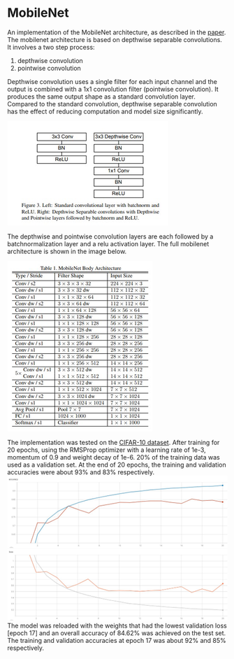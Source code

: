 # MobileNet

An implementation of the MobileNet architecture, as described in the [paper](https://arxiv.org/pdf/1704.04861v1.pdf). <br>
The mobilenet architecture is based on depthwise separable convolutions. It involves a two step process:
  1. depthwise convolution
  2. pointwise convolution
  
Depthwise convolution uses a single filter for each input channel and the output is combined with a 1x1 convolution filter (pointwise convolution). It produces the same output shape as a standard convolution layer. <br>
Compared to the standard convolution, depthwise separable convolution has the effect of reducing computation and model size significantly.

<img src="assets/standard_DS_convolutions.jpg">

The depthwise and pointwise convolution layers are each followed by a batchnormalization layer and a relu activation layer.
The full mobilenet architecture is shown in the image below. <br>

<img src="assets/mobilenet.jpg">

The implementation was tested on the [CIFAR-10 dataset](https://www.cs.toronto.edu/~kriz/cifar.html).
After training for 20 epochs, using the RMSProp optimizer with a learning rate of 1e-3, momentum of 0.9 and weight decay of 1e-6.
20% of the training data was used as a validation set. At the end of 20 epochs, the training and validation accuracies were about 93% and 83% respectively. 
<img src="assets/accuracy.jpg">
<img src="assets/loss.jpg">
The model was reloaded with the weights that had the lowest validation loss [epoch 17] and an overall accuracy of 84.62% was achieved on the test set.
The training and validation accuracies at epoch 17 was about 92% and 85% respectively.
